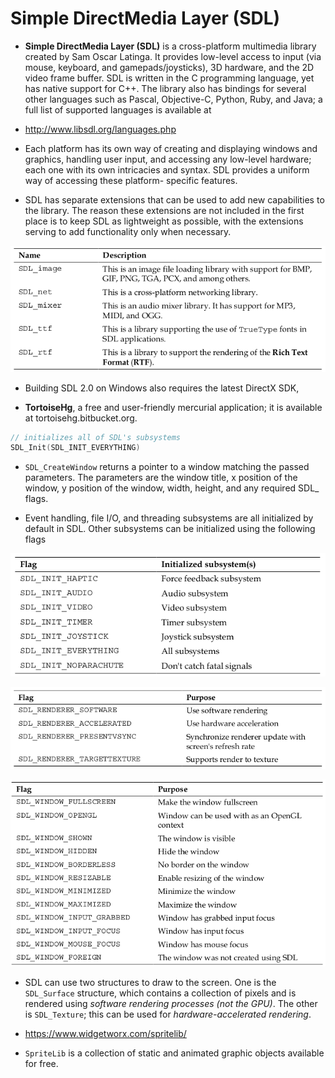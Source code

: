 # Simple DirectMedia Layer (SDL)

* **Simple DirectMedia Layer (SDL)** is a cross-platform multimedia library created by
Sam Oscar Latinga. It provides low-level access to input (via mouse, keyboard, and
gamepads/joysticks), 3D hardware, and the 2D video frame buffer. SDL is written
in the C programming language, yet has native support for C++. The library also
has bindings for several other languages such as Pascal, Objective-C, Python, Ruby,
and Java; a full list of supported languages is available at 

* http://www.libsdl.org/languages.php

* Each platform has its own way of creating and displaying windows and graphics,
handling user input, and accessing any low-level hardware; each one with its own
intricacies and syntax. SDL provides a uniform way of accessing these platform-
specific features.

* SDL has separate extensions that can be used to add new capabilities to the library.
The reason these extensions are not included in the first place is to keep SDL as
lightweight as possible, with the extensions serving to add functionality only when
necessary.

![](images/sdl/sdl_extensions.png)

* Building SDL 2.0 on Windows also requires the latest DirectX SDK,

* **TortoiseHg**, a free and user-friendly mercurial application; it is available at tortoisehg.bitbucket.org.

```c
// initializes all of SDL's subsystems
SDL_Init(SDL_INIT_EVERYTHING)
```

* `SDL_CreateWindow` returns a pointer to a window matching the
passed parameters. The parameters are the window title, x position of the
window, y position of the window, width, height, and any required SDL_
flags.

* Event handling, file I/O, and threading subsystems are all initialized by default in
SDL. Other subsystems can be initialized using the following flags

![](images/sdl/sdl_init_flags.png)


![](images/sdl/sdl_render_flag.png)

![](images/sdl/sdl_win_flags.png)

* SDL can use two structures to draw to the screen. One is the `SDL_Surface` structure, which contains a collection of pixels and is rendered
using _software rendering processes (not the GPU)_. The other is `SDL_Texture`; this can be used for _hardware-accelerated rendering_.

* https://www.widgetworx.com/spritelib/

* `SpriteLib` is a collection of static and animated graphic objects available for free.
